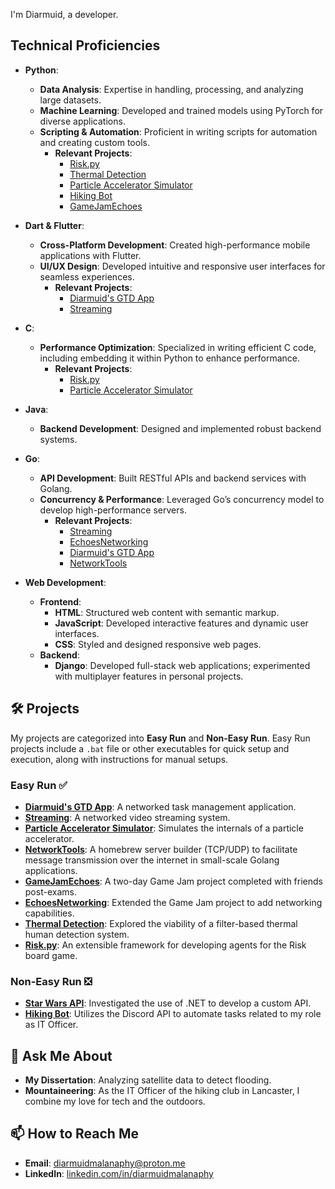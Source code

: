 I'm Diarmuid, a developer. 

## Technical Proficiencies
- **Python**: 
  - **Data Analysis**: Expertise in handling, processing, and analyzing large datasets.
  - **Machine Learning**: Developed and trained models using PyTorch for diverse applications.
  - **Scripting & Automation**: Proficient in writing scripts for automation and creating custom tools.
    - **Relevant Projects**:
      - [Risk.py](https://github.com/DiarmuidMalanaphy/Risk.py)
      - [Thermal Detection](https://github.com/DiarmuidMalanaphy/Thermal-detection)
      - [Particle Accelerator Simulator](https://github.com/DiarmuidMalanaphy/Particle-Accelerator-Simulator)
      - [Hiking Bot](https://github.com/DiarmuidMalanaphy/Hiking-Bot)
      - [GameJamEchoes](https://github.com/pigeon4752/GameJamEchoes)
  
- **Dart & Flutter**: 
  - **Cross-Platform Development**: Created high-performance mobile applications with Flutter.
  - **UI/UX Design**: Developed intuitive and responsive user interfaces for seamless experiences.
    - **Relevant Projects**:
      - [Diarmuid's GTD App](https://github.com/DiarmuidMalanaphy/Task-Manager)
      - [Streaming](https://github.com/DiarmuidMalanaphy/Streaming)

- **C**:
  - **Performance Optimization**: Specialized in writing efficient C code, including embedding it within Python to enhance performance.
    - **Relevant Projects**:
      - [Risk.py](https://github.com/DiarmuidMalanaphy/Risk.py)
      - [Particle Accelerator Simulator](https://github.com/DiarmuidMalanaphy/Particle-Accelerator-Simulator)

- **Java**: 
  - **Backend Development**: Designed and implemented robust backend systems.

- **Go**: 
  - **API Development**: Built RESTful APIs and backend services with Golang.
  - **Concurrency & Performance**: Leveraged Go’s concurrency model to develop high-performance servers.
    - **Relevant Projects**:
      - [Streaming](https://github.com/DiarmuidMalanaphy/Streaming)
      - [EchoesNetworking](https://github.com/DiarmuidMalanaphy/EchoesNetworking)
      - [Diarmuid's GTD App](https://github.com/DiarmuidMalanaphy/Task-Manager)
      - [NetworkTools](https://github.com/DiarmuidMalanaphy/networktools)

- **Web Development**:
  - **Frontend**: 
    - **HTML**: Structured web content with semantic markup.
    - **JavaScript**: Developed interactive features and dynamic user interfaces.
    - **CSS**: Styled and designed responsive web pages.
  - **Backend**: 
    - **Django**: Developed full-stack web applications; experimented with multiplayer features in personal projects.

## 🛠️ Projects
My projects are categorized into **Easy Run** and **Non-Easy Run**. Easy Run projects include a `.bat` file or other executables for quick setup and execution, along with instructions for manual setups.

### Easy Run ✅
- **[Diarmuid's GTD App](https://github.com/DiarmuidMalanaphy/Task-Manager)**: A networked task management application.
- **[Streaming](https://github.com/DiarmuidMalanaphy/Streaming)**: A networked video streaming system.
- **[Particle Accelerator Simulator](https://github.com/DiarmuidMalanaphy/Particle-Accelerator-Simulator)**: Simulates the internals of a particle accelerator.
- **[NetworkTools](https://github.com/DiarmuidMalanaphy/networktools)**: A homebrew server builder (TCP/UDP) to facilitate message transmission over the internet in small-scale Golang applications.
- **[GameJamEchoes](https://github.com/pigeon4752/GameJamEchoes)**: A two-day Game Jam project completed with friends post-exams.
- **[EchoesNetworking](https://github.com/DiarmuidMalanaphy/EchoesNetworking)**: Extended the Game Jam project to add networking capabilities.
- **[Thermal Detection](https://github.com/DiarmuidMalanaphy/Thermal-detection)**: Explored the viability of a filter-based thermal human detection system.
- **[Risk.py](https://github.com/DiarmuidMalanaphy/Risk.py)**: An extensible framework for developing agents for the Risk board game.

### Non-Easy Run ❎
- **[Star Wars API](https://github.com/DiarmuidMalanaphy/ITPI-Star-wars-repo)**: Investigated the use of .NET to develop a custom API.
- **[Hiking Bot](https://github.com/DiarmuidMalanaphy/Hiking-Bot)**: Utilizes the Discord API to automate tasks related to my role as IT Officer.

## 💬 Ask Me About
- **My Dissertation**: Analyzing satellite data to detect flooding.
- **Mountaineering**: As the IT Officer of the hiking club in Lancaster, I combine my love for tech and the outdoors.

## 📫 How to Reach Me
- **Email**: [diarmuidmalanaphy@proton.me](mailto:diarmuidmalanaphy@proton.me)
- **LinkedIn**: [linkedin.com/in/diarmuidmalanaphy](https://www.linkedin.com/in/diarmuidmalanaphy)






